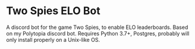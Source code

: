 # Two Spies ELO Bot
A discord bot for the game Two Spies, to enable ELO leaderboards. Based on my Polytopia discord bot.
Requires Python 3.7+, Postgres, probably will only install properly on a Unix-like OS.

